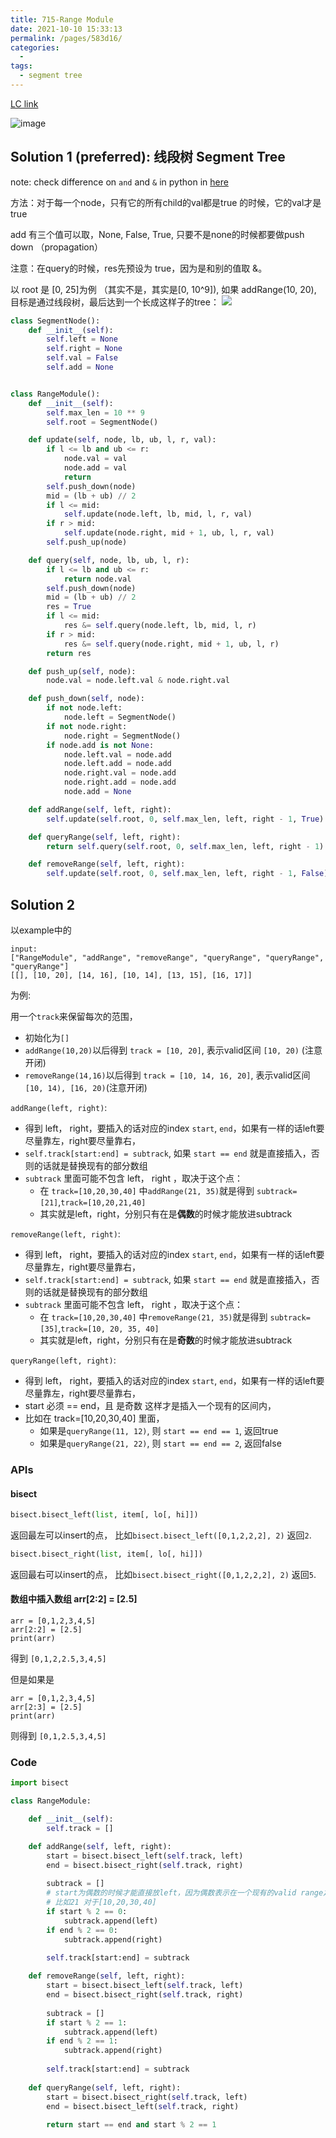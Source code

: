 ```yaml
---
title: 715-Range Module
date: 2021-10-10 15:33:13
permalink: /pages/583d16/
categories:
  - 
tags:
  - segment tree
---
```

[LC link](https://leetcode.cn/problems/range-module/)

<img alt="image" src="https://user-images.githubusercontent.com/41789327/179932958-a45025a7-1148-4afc-ac8f-7870ebd505bc.png">


## Solution 1 (preferred): 线段树 Segment Tree

note: check difference on `and` and `&` in python in [here](https://stackoverflow.com/questions/22646463/and-boolean-vs-bitwise-why-difference-in-behavior-with-lists-vs-nump)

 方法：对于每一个node，只有它的所有child的val都是true 的时候，它的val才是true

add 有三个值可以取，None, False, True, 只要不是none的时候都要做push down （propagation）

注意：在query的时候，res先预设为 true，因为是和别的值取 &。 

以 root 是 [0, 25]为例 （其实不是，其实是[0, 10^9]), 如果 addRange(10, 20), 目标是通过线段树，最后达到一个长成这样子的tree：
![](https://raw.githubusercontent.com/emmableu/image/master/202207220040000.png)
```python
class SegmentNode():
    def __init__(self):
        self.left = None
        self.right = None
        self.val = False
        self.add = None


class RangeModule():
    def __init__(self):
        self.max_len = 10 ** 9
        self.root = SegmentNode()

    def update(self, node, lb, ub, l, r, val):
        if l <= lb and ub <= r:
            node.val = val
            node.add = val
            return
        self.push_down(node)
        mid = (lb + ub) // 2
        if l <= mid:
            self.update(node.left, lb, mid, l, r, val)
        if r > mid:
            self.update(node.right, mid + 1, ub, l, r, val)
        self.push_up(node)

    def query(self, node, lb, ub, l, r):
        if l <= lb and ub <= r:
            return node.val
        self.push_down(node)
        mid = (lb + ub) // 2
        res = True
        if l <= mid:
            res &= self.query(node.left, lb, mid, l, r)
        if r > mid:
            res &= self.query(node.right, mid + 1, ub, l, r)
        return res

    def push_up(self, node):
        node.val = node.left.val & node.right.val

    def push_down(self, node):
        if not node.left:
            node.left = SegmentNode()
        if not node.right:
            node.right = SegmentNode()
        if node.add is not None:
            node.left.val = node.add
            node.left.add = node.add
            node.right.val = node.add
            node.right.add = node.add
            node.add = None

    def addRange(self, left, right):
        self.update(self.root, 0, self.max_len, left, right - 1, True)

    def queryRange(self, left, right):
        return self.query(self.root, 0, self.max_len, left, right - 1)

    def removeRange(self, left, right):
        self.update(self.root, 0, self.max_len, left, right - 1, False)
```

## Solution 2
以example中的
```
input:
["RangeModule", "addRange", "removeRange", "queryRange", "queryRange", "queryRange"]
[[], [10, 20], [14, 16], [10, 14], [13, 15], [16, 17]]
```
为例:

用一个`track`来保留每次的范围， 
- 初始化为`[]`
- `addRange(10,20)`以后得到 `track = [10, 20]`, 表示valid区间 `[10, 20)` (注意开闭)
- `removeRange(14,16)`以后得到 `track = [10, 14, 16, 20]`, 表示valid区间 `[10, 14), [16, 20)`(注意开闭)


`addRange(left, right)`: 
- 得到 left， right，要插入的话对应的index `start`, `end`，如果有一样的话left要尽量靠左，right要尽量靠右，
- `self.track[start:end] = subtrack`, 如果 `start == end` 就是直接插入，否则的话就是替换现有的部分数组
- `subtrack` 里面可能不包含 left， right ，取决于这个点：
  - 在 `track=[10,20,30,40]` 中`addRange(21, 35)`就是得到 `subtrack=[21]`,`track=[10,20,21,40]`
  - 其实就是left，right，分别只有在是**偶数**的时候才能放进subtrack


`removeRange(left, right)`: 
- 得到 left， right，要插入的话对应的index `start`, `end`，如果有一样的话left要尽量靠左，right要尽量靠右，
- `self.track[start:end] = subtrack`, 如果 `start == end` 就是直接插入，否则的话就是替换现有的部分数组
- `subtrack` 里面可能不包含 left， right ，取决于这个点：
  - 在 `track=[10,20,30,40]` 中`removeRange(21, 35)`就是得到 `subtrack=[35]`,`track=[10, 20, 35, 40]`
  - 其实就是left，right，分别只有在是**奇数**的时候才能放进subtrack


`queryRange(left, right)`: 
- 得到 left， right，要插入的话对应的index `start`, `end`，如果有一样的话left要尽量靠左，right要尽量靠右，
- start 必须 == end，且 是奇数 这样才是插入一个现有的区间内， 
- 比如在 track=[10,20,30,40] 里面，
  - 如果是`queryRange(11, 12)`, 则 `start == end == 1`, 返回true
  - 如果是`queryRange(21, 22)`, 则 `start == end == 2`, 返回false



### APIs
#### bisect
```python
bisect.bisect_left(list, item[, lo[, hi]])
```
返回最左可以insert的点， 比如`bisect.bisect_left([0,1,2,2,2], 2)` 返回`2`.

```python
bisect.bisect_right(list, item[, lo[, hi]])
```
返回最右可以insert的点， 比如`bisect.bisect_right([0,1,2,2,2], 2)` 返回`5`.

#### 数组中插入数组 arr[2:2] = [2.5]
```
arr = [0,1,2,3,4,5]
arr[2:2] = [2.5]
print(arr)
```
得到 `[0,1,2,2.5,3,4,5]`

但是如果是
```
arr = [0,1,2,3,4,5]
arr[2:3] = [2.5]
print(arr)
```
则得到 `[0,1,2.5,3,4,5]`

### Code
```python
import bisect

class RangeModule:

    def __init__(self):
        self.track = []

    def addRange(self, left, right):
        start = bisect.bisect_left(self.track, left)
        end = bisect.bisect_right(self.track, right)
        
        subtrack = []
        # start为偶数的时候才能直接放left，因为偶数表示在一个现有的valid range之外，
        # 比如21 对于[10,20,30,40]
        if start % 2 == 0:
            subtrack.append(left)
        if end % 2 == 0:
            subtrack.append(right)
			
        self.track[start:end] = subtrack

    def removeRange(self, left, right):
        start = bisect.bisect_left(self.track, left)
        end = bisect.bisect_right(self.track, right)
        
        subtrack = []
        if start % 2 == 1:
            subtrack.append(left)
        if end % 2 == 1:
            subtrack.append(right)
			
        self.track[start:end] = subtrack
		
    def queryRange(self, left, right):
        start = bisect.bisect_right(self.track, left)
        end = bisect.bisect_left(self.track, right)
		
        return start == end and start % 2 == 1
```